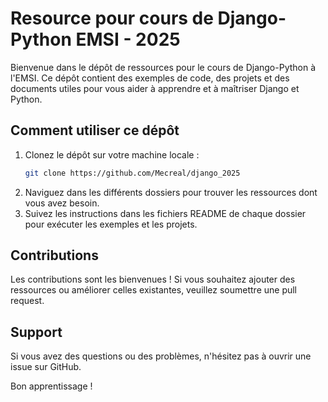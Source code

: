 # Resource pour cours de Django-Python EMSI - 2025

Bienvenue dans le dépôt de ressources pour le cours de Django-Python à l'EMSI. Ce dépôt contient des exemples de code, des projets et des documents utiles pour vous aider à apprendre et à maîtriser Django et Python.


## Comment utiliser ce dépôt

1. Clonez le dépôt sur votre machine locale :
    ```bash
    git clone https://github.com/Mecreal/django_2025
    ```
2. Naviguez dans les différents dossiers pour trouver les ressources dont vous avez besoin.
3. Suivez les instructions dans les fichiers README de chaque dossier pour exécuter les exemples et les projets.

## Contributions

Les contributions sont les bienvenues ! Si vous souhaitez ajouter des ressources ou améliorer celles existantes, veuillez soumettre une pull request.

## Support

Si vous avez des questions ou des problèmes, n'hésitez pas à ouvrir une issue sur GitHub.

Bon apprentissage !


